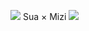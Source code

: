 ![](https://files.catbox.moe/fcp8rj.png#left)
            Sua × Mizi
![](https://files.catbox.moe/anyxke.png#right)
